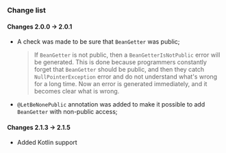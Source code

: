 
### Change list

#### Changes 2.0.0 -> 2.0.1

 - A check was made to be sure that `BeanGetter` was public;
   > If `BeanGetter` is not public, then a `BeanGetterIsNotPublic` error will be generated.
   > This is done because programmers constantly forget that `BeanGetter` should be public,
   > and then they catch `NullPointerException` error and do not understand what's wrong for a long time.
   > Now an error is generated immediately, and it becomes clear what is wrong. 
 - `@LetBeNonePublic` annotation was added to make it possible to add `BeanGetter` with non-public access;

#### Changes 2.1.3 -> 2.1.5
 - Added Kotlin support
